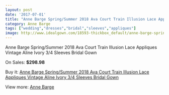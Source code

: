 ```yaml
---
layout: post
date: '2017-07-01'
title: "Anne Barge Spring/Summer 2018 Ava Court Train Illusion Lace Appliques Vintage Aline Ivory 3/4 Sleeves Bridal Gown"
category: Anne Barge
tags: ["wedding","dresses","bridal","sleeves","appliques"]
image: http://www.idealgown.com/18593-thickbox_default/anne-barge-spring-summer-2018-ava-court-train-illusion-lace-appliques-vintage-aline-ivory-3-4-sleeves-bridal-gown.jpg
---
```

Anne Barge Spring/Summer 2018 Ava Court Train Illusion Lace Appliques Vintage Aline Ivory 3/4 Sleeves Bridal Gown

On Sales: **$298.98**
<a href="https://www.idealgown.com/en/anne-barge/7148-anne-barge-spring-summer-2018-ava-court-train-illusion-lace-appliques-vintage-aline-ivory-3-4-sleeves-bridal-gown.html"><amp-img layout="responsive" width="600" height="600" src="//www.idealgown.com/18593-thickbox_default/anne-barge-spring-summer-2018-ava-court-train-illusion-lace-appliques-vintage-aline-ivory-3-4-sleeves-bridal-gown.jpg" alt="Anne Barge Spring/Summer 2018 Ava Court Train Illusion Lace Appliques Vintage Aline Ivory 3/4 Sleeves Bridal Gown 0" /></a>
<a href="https://www.idealgown.com/en/anne-barge/7148-anne-barge-spring-summer-2018-ava-court-train-illusion-lace-appliques-vintage-aline-ivory-3-4-sleeves-bridal-gown.html"><amp-img layout="responsive" width="600" height="600" src="//www.idealgown.com/18595-thickbox_default/anne-barge-spring-summer-2018-ava-court-train-illusion-lace-appliques-vintage-aline-ivory-3-4-sleeves-bridal-gown.jpg" alt="Anne Barge Spring/Summer 2018 Ava Court Train Illusion Lace Appliques Vintage Aline Ivory 3/4 Sleeves Bridal Gown 1" /></a>
<a href="https://www.idealgown.com/en/anne-barge/7148-anne-barge-spring-summer-2018-ava-court-train-illusion-lace-appliques-vintage-aline-ivory-3-4-sleeves-bridal-gown.html"><amp-img layout="responsive" width="600" height="600" src="//www.idealgown.com/18594-thickbox_default/anne-barge-spring-summer-2018-ava-court-train-illusion-lace-appliques-vintage-aline-ivory-3-4-sleeves-bridal-gown.jpg" alt="Anne Barge Spring/Summer 2018 Ava Court Train Illusion Lace Appliques Vintage Aline Ivory 3/4 Sleeves Bridal Gown 2" /></a>

Buy it: [Anne Barge Spring/Summer 2018 Ava Court Train Illusion Lace Appliques Vintage Aline Ivory 3/4 Sleeves Bridal Gown](https://www.idealgown.com/en/anne-barge/7148-anne-barge-spring-summer-2018-ava-court-train-illusion-lace-appliques-vintage-aline-ivory-3-4-sleeves-bridal-gown.html "Anne Barge Spring/Summer 2018 Ava Court Train Illusion Lace Appliques Vintage Aline Ivory 3/4 Sleeves Bridal Gown")

View more: [Anne Barge](https://www.idealgown.com/en/137-anne-barge "Anne Barge")